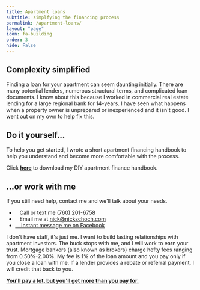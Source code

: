 ```yaml
---
title: Apartment loans
subtitle: simplfying the financing process
permalink: /apartment-loans/
layout: "page"
icon: fa-building
order: 3
hide: False
---
```


## Complexity simplified

Finding a loan for your apartment can seem daunting initially. There are many potential lenders, numerous structural terms, and complicated loan documents. I know about this because I worked in commercial real estate lending for a large regional bank for 14-years. I have seen what happens when a property owner is unprepared or inexperienced and it isn't good. I went out on my own to help fix this.

## Do it yourself...

To help you get started, I wrote a short apartment financing handbook to help you understand and become more comfortable with the process. 

Click <strong><a href="/assets/pdfs/NicksApartmentFinancingHandbook20180209.pdf" target="_blank" onClick="ga('send', 'event', { eventCategory: 'download', eventAction: 'click', eventLabel: 'apartment-financing-handbook', eventValue: 1});">here</a></strong> to download my DIY apartment finance handbook.

## ...or work with me
If you still need help, contact me and we'll talk about your needs.

* <i class="fas fa-phone"></i>&nbsp;&nbsp;&nbsp;Call or text me (760) 201-6758
* <i class="fas fa-envelope"></i>&nbsp;&nbsp;&nbsp;Email me at <a href="mailto:nick@nickschoch.com?subject=Apartment Loan" target="_blank" rel="noopener">nick@nickschoch.com</a>
* <a href="https://m.me/the.nick.schoch" target="_blank" rel="noopener"><i class="fab fa-facebook-messenger"></i>&nbsp;&nbsp;&nbsp;&nbsp;Instant message me on Facebook</a>

I don't have staff, it's just me. I want to build lasting relationships with apartment investors. The buck stops with me, and I will work to earn your trust. Mortgage bankers (also known as brokers) charge hefty fees ranging from 0.50%-2.00%. My fee is 1% of the loan amount and you pay only if you close a loan with me. If a lender provides a rebate or referral payment, I will credit that back to you.

<a href="https://seths.blog/2018/07/youll-pay-a-lot-but-youll-get-more-than-you-paid-for/" target="_blank">**You'll pay a lot, but you'll get more than you pay for.**</a>
